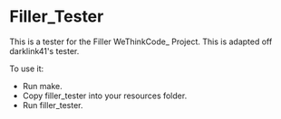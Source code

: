 # Filler_Tester
This is a tester for the Filler WeThinkCode_ Project. This is adapted off darklink41's tester.

To use it:

- Run make.
- Copy filler_tester into your resources folder.
- Run filler_tester.
